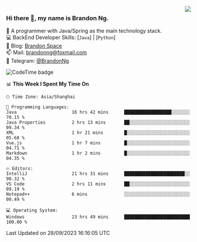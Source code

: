 <img  align="right" src="https://github-readme-stats-brandon0824.vercel.app/api/top-langs/?username=brandon0824&layout=compact">

### Hi there 👋, my name is Brandon Ng.

🌱 A programmer with Java/Spring as the main technology stack.  
💻 BackEnd Developer Skills: [`Java`] | [`Python`]  
📝 Blog: [Brandon Space](https://brandonng.tech)  
📫 Mail: brandonng@foxmail.com  
📰 Telegram: [@BrandonNg](https://t.me/BrandonNg24)  

![CodeTime badge](https://img.shields.io/endpoint?style=flat-square&url=https%3A%2F%2Fapi.codetime.dev%2Fshield%3Fid%3D128%26project%3D%26in%3D604800000)

<!--START_SECTION:waka-->
📊 **This Week I Spent My Time On** 

```text
🕑︎ Time Zone: Asia/Shanghai

💬 Programming Languages: 
Java                     16 hrs 42 mins      ██████████████████░░░░░░░   70.15 % 
Java Properties          2 hrs 13 mins       ██░░░░░░░░░░░░░░░░░░░░░░░   09.34 % 
XML                      1 hr 21 mins        █░░░░░░░░░░░░░░░░░░░░░░░░   05.68 % 
Vue.js                   1 hr 7 mins         █░░░░░░░░░░░░░░░░░░░░░░░░   04.71 % 
Markdown                 1 hr 2 mins         █░░░░░░░░░░░░░░░░░░░░░░░░   04.35 % 

🔥 Editors: 
IntelliJ                 21 hrs 31 mins      ███████████████████████░░   90.32 % 
VS Code                  2 hrs 11 mins       ██░░░░░░░░░░░░░░░░░░░░░░░   09.19 % 
Notepad++                6 mins              ░░░░░░░░░░░░░░░░░░░░░░░░░   00.49 % 

💻 Operating System: 
Windows                  23 hrs 49 mins      █████████████████████████   100.00 % 
```


 Last Updated on 28/09/2023 16:16:05 UTC
<!--END_SECTION:waka-->
